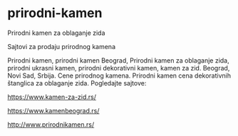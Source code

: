 # prirodni-kamen
Prirodni kamen za oblaganje zida

Sajtovi za prodaju prirodnog kamena

Prirodni kamen, prirodni kamen Beograd, Prirodni kamen za oblaganje zida, prirodni ukrasni kamen, prirodni dekorativni kamen, kamen za zid. Beograd, Novi Sad, Srbija. Cene prirodnog kamena. Prirodni kamen cena dekorativnih štanglica za oblaganje zida. Pogledajte sajtove:

https://www.kamen-za-zid.rs/

https://www.kamenbeograd.rs/

http://www.prirodnikamen.rs/
